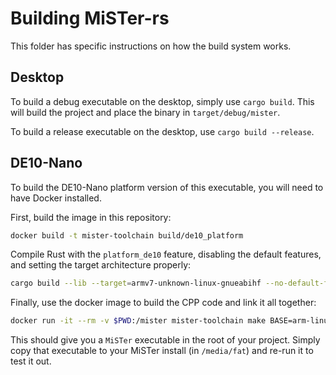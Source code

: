 # Building MiSTer-rs
This folder has specific instructions on how the build system works.

## Desktop
To build a debug executable on the desktop, simply use `cargo build`.
This will build the project and place the binary in `target/debug/mister`.

To build a release executable on the desktop, use `cargo build --release`.

## DE10-Nano
To build the DE10-Nano platform version of this executable, you will need to have Docker installed.

First, build the image in this repository:

```bash
docker build -t mister-toolchain build/de10_platform
```

Compile Rust with the `platform_de10` feature, disabling the default features, and setting the target architecture properly:

```bash
cargo build --lib --target=armv7-unknown-linux-gnueabihf --no-default-features --features=platform_de10 --release
```

Finally, use the docker image to build the CPP code and link it all together:

```bash
docker run -it --rm -v $PWD:/mister mister-toolchain make BASE=arm-linux-gnueabihf
```

This should give you a `MiSTer` executable in the root of your project.
Simply copy that executable to your MiSTer install (in `/media/fat`) and re-run it to test it out.
